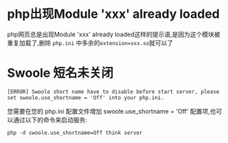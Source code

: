 # php出现Module 'xxx' already loaded
php网页总是出现Module 'xxx' already loaded这样的提示语,是因为这个模块被重复加载了,删除 `php.ini` 中多余的`extension=xxx.so`就可以了

# Swoole 短名未关闭
```shell
[ERROR] Swoole short name have to disable before start server, please set swoole.use_shortname = 'Off' into your php.ini.
```
您需要在您的 php.ini 配置文件增加 swoole.use_shortname = 'Off' 配置项,也可以通过以下的命令来启动服务:
```shell
php -d swoole.use_shortname=Off think server
```
